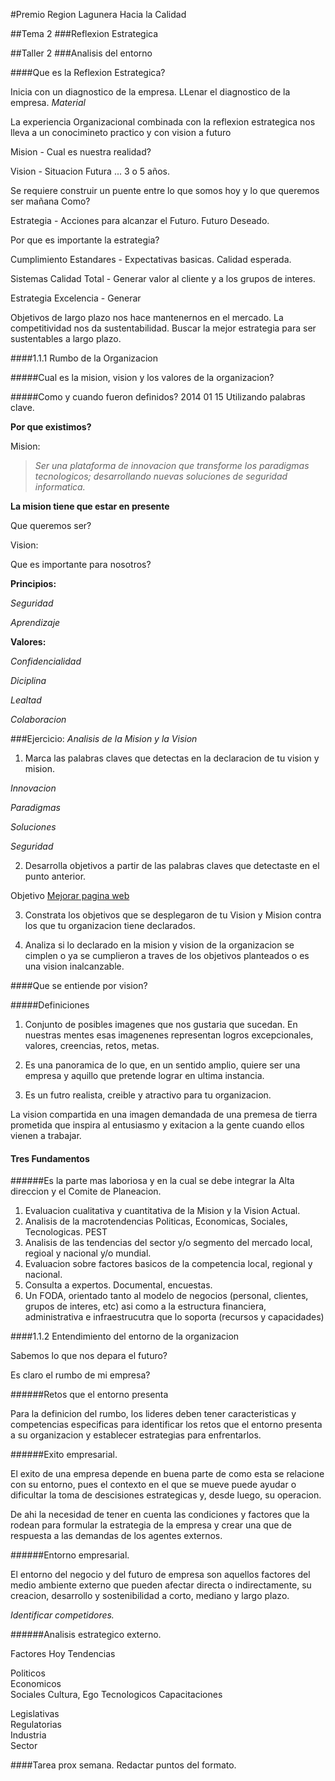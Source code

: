 #Premio Region Lagunera Hacia la Calidad

##Tema 2
###Reflexion Estrategica

##Taller 2
###Analisis del entorno

####Que es la Reflexion Estrategica?

Inicia con un diagnostico de la empresa.
LLenar el diagnostico de la empresa. _Material_

La experiencia Organizacional combinada con la reflexion estrategica nos lleva a un conocimineto practico y con vision a futuro

Mision - Cual es nuestra realidad?

Vision - Situacion Futura ... 3 o 5 años.

Se requiere construir un puente entre lo que somos hoy y lo que queremos ser mañana
Como?

Estrategia - Acciones para alcanzar el Futuro. Futuro Deseado.

Por que es importante la estrategia?

Cumplimiento
Estandares - Expectativas basicas. Calidad esperada.

Sistemas
Calidad Total - Generar valor al cliente y a los grupos de interes.

Estrategia
Excelencia - Generar

Objetivos de largo plazo nos hace mantenernos en el mercado.
La competitividad nos da sustentabilidad.
Buscar la mejor estrategia para ser sustentables a largo plazo.

####1.1.1 Rumbo de la Organizacion

#####Cual es la mision, vision y los valores de la organizacion?

#####Como y cuando fueron definidos?
2014 01 15
Utilizando palabras clave.

**Por que existimos?**

Mision:
>_Ser una plataforma de innovacion que transforme los paradigmas tecnologicos; desarrollando nuevas soluciones de seguridad informatica._

**La mision tiene que estar en presente**

Que queremos ser?

Vision:

Que es importante para nosotros?

**Principios:**

_Seguridad_

_Aprendizaje_

**Valores:**

_Confidencialidad_

_Diciplina_

_Lealtad_

_Colaboracion_

###Ejercicio: _Analisis de la Mision y la Vision_

1. Marca las palabras claves que detectas en la declaracion de tu vision y mision.

_Innovacion_

_Paradigmas_

_Soluciones_

_Seguridad_

2. Desarrolla objetivos a partir de las palabras claves que detectaste en el punto anterior.

Objetivo [Mejorar pagina web](http://www.arkebit.com)

3. Constrata los objetivos que se desplegaron de tu Vision y Mision contra los que tu organizacion tiene declarados.

4. Analiza si lo declarado en la mision y vision de la organizacion se cimplen o ya se cumplieron a traves de los objetivos planteados o es una vision inalcanzable.


####Que se entiende por vision?

#####Definiciones

1. Conjunto de posibles imagenes que nos gustaria que sucedan. En nuestras mentes esas imagenenes representan logros excepcionales, valores, creencias, retos, metas.

2. Es una panoramica de lo que, en un sentido amplio, quiere ser una empresa y aquillo que pretende lograr en ultima instancia.

3. Es un futro realista, creible y atractivo para tu organizacion.

La vision compartida en una imagen demandada de una premesa de tierra prometida que inspira al entusiasmo y exitacion a la gente cuando ellos vienen a trabajar.

#### Tres Fundamentos

######Es la parte mas laboriosa y en la cual se debe integrar la Alta direccion y el Comite de Planeacion.

1. Evaluacion cualitativa y cuantitativa de la Mision y la Vision Actual.
2. Analisis de la macrotendencias Politicas, Economicas, Sociales, Tecnologicas. PEST
3. Analisis de las tendencias del sector y/o segmento del mercado local, regioal y nacional y/o mundial.
4. Evaluacion sobre factores basicos de la competencia local, regional y nacional.
5. Consulta a expertos. Documental, encuestas.
6. Un FODA, orientado tanto al modelo de negocios (personal, clientes, grupos de interes, etc) asi como a la estructura financiera, administrativa e infraestrucutra que lo soporta (recursos y capacidades)

####1.1.2 Entendimiento del entorno de la organizacion

Sabemos lo que nos depara el futuro?

Es claro el rumbo de mi empresa?

######Retos que el entorno presenta

Para la definicion del rumbo, los lideres deben tener caracteristicas y competencias especificas para identificar los retos que el entorno presenta a su organizacion y establecer estrategias para enfrentarlos.

######Exito empresarial.

El exito de una empresa depende en buena parte de como esta se relacione con su entorno, pues el  contexto en el que se mueve puede ayudar o dificultar la toma de descisiones estrategicas y, desde luego, su operacion.

De ahi la necesidad de tener en cuenta las condiciones y factores que la rodean para formular la estrategia de la empresa y crear una que de respuesta a las demandas de los agentes externos.

######Entorno empresarial.

El entorno del negocio y del futuro de empresa son aquellos factores del medio ambiente externo que pueden afectar directa o indirectamente, su creacion, desarrollo y sostenibilidad a corto, mediano y largo plazo.

_Identificar competidores._

######Analisis estrategico externo.

Factores 				Hoy 				Tendencias

Politicos				
Economicos				
Sociales				Cultura, Ego
Tecnologicos			Capacitaciones
						
Legislativas			
Regulatorias			
Industria				
Sector					

####Tarea prox semana. Redactar puntos del formato.